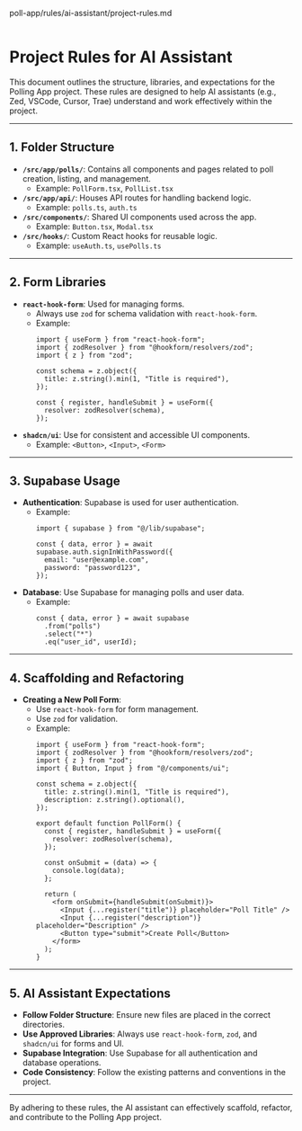 poll-app/rules/ai-assistant/project-rules.md
```

```
# Project Rules for AI Assistant

This document outlines the structure, libraries, and expectations for the Polling App project. These rules are designed to help AI assistants (e.g., Zed, VSCode, Cursor, Trae) understand and work effectively within the project.

---

## 1. **Folder Structure**
- **`/src/app/polls/`**: Contains all components and pages related to poll creation, listing, and management.
  - Example: `PollForm.tsx`, `PollList.tsx`
- **`/src/app/api/`**: Houses API routes for handling backend logic.
  - Example: `polls.ts`, `auth.ts`
- **`/src/components/`**: Shared UI components used across the app.
  - Example: `Button.tsx`, `Modal.tsx`
- **`/src/hooks/`**: Custom React hooks for reusable logic.
  - Example: `useAuth.ts`, `usePolls.ts`

---

## 2. **Form Libraries**
- **`react-hook-form`**: Used for managing forms.
  - Always use `zod` for schema validation with `react-hook-form`.
  - Example:
    ```tsx
    import { useForm } from "react-hook-form";
    import { zodResolver } from "@hookform/resolvers/zod";
    import { z } from "zod";

    const schema = z.object({
      title: z.string().min(1, "Title is required"),
    });

    const { register, handleSubmit } = useForm({
      resolver: zodResolver(schema),
    });
    ```
- **`shadcn/ui`**: Use for consistent and accessible UI components.
  - Example: `<Button>`, `<Input>`, `<Form>`

---

## 3. **Supabase Usage**
- **Authentication**: Supabase is used for user authentication.
  - Example:
    ```tsx
    import { supabase } from "@/lib/supabase";

    const { data, error } = await supabase.auth.signInWithPassword({
      email: "user@example.com",
      password: "password123",
    });
    ```
- **Database**: Use Supabase for managing polls and user data.
  - Example:
    ```tsx
    const { data, error } = await supabase
      .from("polls")
      .select("*")
      .eq("user_id", userId);
    ```

---

## 4. **Scaffolding and Refactoring**
- **Creating a New Poll Form**:
  - Use `react-hook-form` for form management.
  - Use `zod` for validation.
  - Example:
    ```tsx
    import { useForm } from "react-hook-form";
    import { zodResolver } from "@hookform/resolvers/zod";
    import { z } from "zod";
    import { Button, Input } from "@/components/ui";

    const schema = z.object({
      title: z.string().min(1, "Title is required"),
      description: z.string().optional(),
    });

    export default function PollForm() {
      const { register, handleSubmit } = useForm({
        resolver: zodResolver(schema),
      });

      const onSubmit = (data) => {
        console.log(data);
      };

      return (
        <form onSubmit={handleSubmit(onSubmit)}>
          <Input {...register("title")} placeholder="Poll Title" />
          <Input {...register("description")} placeholder="Description" />
          <Button type="submit">Create Poll</Button>
        </form>
      );
    }
    ```

---

## 5. **AI Assistant Expectations**
- **Follow Folder Structure**: Ensure new files are placed in the correct directories.
- **Use Approved Libraries**: Always use `react-hook-form`, `zod`, and `shadcn/ui` for forms and UI.
- **Supabase Integration**: Use Supabase for all authentication and database operations.
- **Code Consistency**: Follow the existing patterns and conventions in the project.

---

By adhering to these rules, the AI assistant can effectively scaffold, refactor, and contribute to the Polling App project.